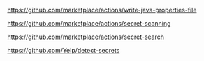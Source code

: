 https://github.com/marketplace/actions/write-java-properties-file

https://github.com/marketplace/actions/secret-scanning

https://github.com/marketplace/actions/secret-search

https://github.com/Yelp/detect-secrets

